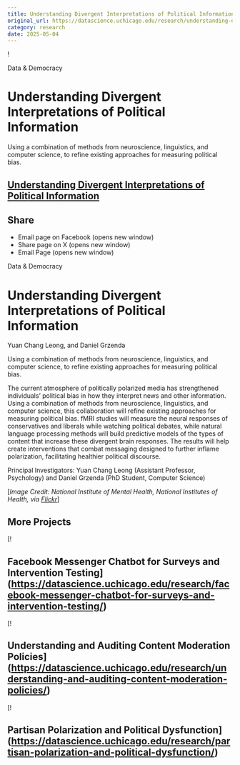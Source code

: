 ```yaml
---
title: Understanding Divergent Interpretations of Political Information – DSI
original_url: https://datascience.uchicago.edu/research/understanding-divergent-interpretations-of-political-information
category: research
date: 2025-05-04
---
```


!

Data & Democracy

# Understanding Divergent Interpretations of Political Information

Using a combination of methods from neuroscience, linguistics, and computer science, to refine existing approaches for measuring political bias.

## [Understanding Divergent Interpretations of Political Information](https://datascience.uchicago.edu/research/understanding-divergent-interpretations-of-political-information/)

## Share

* Email page on Facebook (opens new window)
* Share page on X (opens new window)
* Email Page (opens new window)

<!-- Table-like structure detected -->

Data & Democracy

# Understanding Divergent Interpretations of Political Information

Yuan Chang Leong, and Daniel Grzenda

Using a combination of methods from neuroscience, linguistics, and computer science, to refine existing approaches for measuring political bias.

The current atmosphere of politically polarized media has strengthened individuals’ political bias in how they interpret news and other information. Using a combination of methods from neuroscience, linguistics, and computer science, this collaboration will refine existing approaches for measuring political bias. fMRI studies will measure the neural responses of conservatives and liberals while watching political debates, while natural language processing methods will build predictive models of the types of content that increase these divergent brain responses. The results will help create interventions that combat messaging designed to further inflame polarization, facilitating healthier political discourse.

Principal Investigators: Yuan Chang Leong (Assistant Professor, Psychology) and Daniel Grzenda (PhD Student, Computer Science)

[*Image Credit: National Institute of Mental Health, National Institutes of Health, via [Flickr](https://www.flickr.com/photos/132318516@N08/23682213069)*]

## More Projects

[! 

## Facebook Messenger Chatbot for Surveys and Intervention Testing](https://datascience.uchicago.edu/research/facebook-messenger-chatbot-for-surveys-and-intervention-testing/)

[! 

## Understanding and Auditing Content Moderation Policies](https://datascience.uchicago.edu/research/understanding-and-auditing-content-moderation-policies/)

[! 

## Partisan Polarization and Political Dysfunction](https://datascience.uchicago.edu/research/partisan-polarization-and-political-dysfunction/)